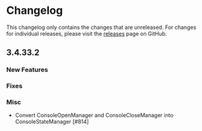 # Changelog

This changelog only contains the changes that are unreleased. For changes for individual releases, please visit the
[releases](https://github.com/ATLauncher/ATLauncher/releases) page on GitHub.

## 3.4.33.2

### New Features

### Fixes

### Misc
- Convert ConsoleOpenManager and ConsoleCloseManager into ConsoleStateManager [#814]